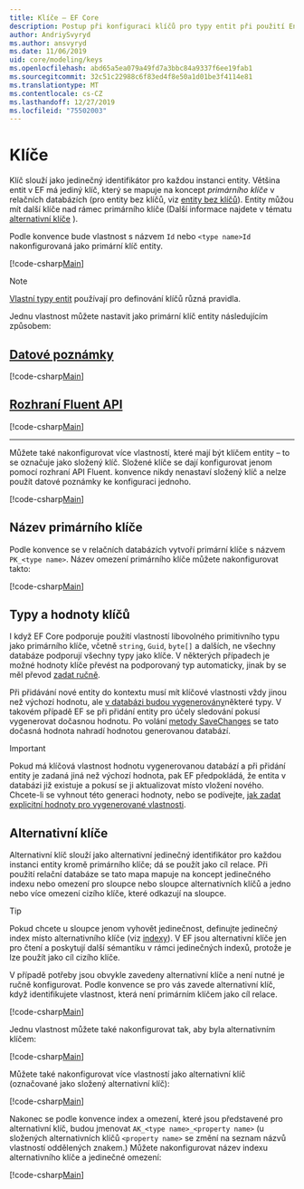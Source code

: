 ```yaml
---
title: Klíče – EF Core
description: Postup při konfiguraci klíčů pro typy entit při použití Entity Framework Core
author: AndriySvyryd
ms.author: ansvyryd
ms.date: 11/06/2019
uid: core/modeling/keys
ms.openlocfilehash: abd65a5ea079a49fd7a3bbc84a9337f6ee19fab1
ms.sourcegitcommit: 32c51c22988c6f83ed4f8e50a1d01be3f4114e81
ms.translationtype: MT
ms.contentlocale: cs-CZ
ms.lasthandoff: 12/27/2019
ms.locfileid: "75502003"
---
```

# <a name="keys"></a>Klíče

Klíč slouží jako jedinečný identifikátor pro každou instanci entity. Většina entit v EF má jediný klíč, který se mapuje na koncept *primárního klíče* v relačních databázích (pro entity bez klíčů, viz [entity bez klíčů](xref:core/modeling/keyless-entity-types)). Entity můžou mít další klíče nad rámec primárního klíče (Další informace najdete v tématu [alternativní klíče](#alternate-keys) ).

Podle konvence bude vlastnost s názvem `Id` nebo `<type name>Id` nakonfigurovaná jako primární klíč entity.

[!code-csharp[Main](../../../samples/core/Modeling/Conventions/KeyId.cs?name=KeyId&highlight=3,11)]

> [!NOTE]
> [Vlastní typy entit](xref:core/modeling/owned-entities) používají pro definování klíčů různá pravidla.

Jednu vlastnost můžete nastavit jako primární klíč entity následujícím způsobem:

## <a name="data-annotationstabdata-annotations"></a>[Datové poznámky](#tab/data-annotations)

[!code-csharp[Main](../../../samples/core/Modeling/DataAnnotations/KeySingle.cs?name=KeySingle&highlight=3)]

## <a name="fluent-apitabfluent-api"></a>[Rozhraní Fluent API](#tab/fluent-api)

[!code-csharp[Main](../../../samples/core/Modeling/FluentAPI/KeySingle.cs?name=KeySingle&highlight=4)]

***

Můžete také nakonfigurovat více vlastností, které mají být klíčem entity – to se označuje jako složený klíč. Složené klíče se dají konfigurovat jenom pomocí rozhraní API Fluent. konvence nikdy nenastaví složený klíč a nelze použít datové poznámky ke konfiguraci jednoho.

[!code-csharp[Main](../../../samples/core/Modeling/FluentAPI/KeyComposite.cs?name=KeyComposite&highlight=4)]

## <a name="primary-key-name"></a>Název primárního klíče

Podle konvence se v relačních databázích vytvoří primární klíče s názvem `PK_<type name>`. Název omezení primárního klíče můžete nakonfigurovat takto:

[!code-csharp[Main](../../../samples/core/Modeling/FluentAPI/KeyName.cs?name=KeyName&highlight=5)]

## <a name="key-types-and-values"></a>Typy a hodnoty klíčů

I když EF Core podporuje použití vlastností libovolného primitivního typu jako primárního klíče, včetně `string`, `Guid`, `byte[]` a dalších, ne všechny databáze podporují všechny typy jako klíče. V některých případech je možné hodnoty klíče převést na podporovaný typ automaticky, jinak by se měl převod [zadat ručně](xref:core/modeling/value-conversions).

Při přidávání nové entity do kontextu musí mít klíčové vlastnosti vždy jinou než výchozí hodnotu, ale [v databázi budou vygenerovány](xref:core/modeling/generated-properties)některé typy. V takovém případě EF se při přidání entity pro účely sledování pokusí vygenerovat dočasnou hodnotu. Po volání [metody SaveChanges](/dotnet/api/Microsoft.EntityFrameworkCore.DbContext.SaveChanges) se tato dočasná hodnota nahradí hodnotou generovanou databází.

> [!Important]
> Pokud má klíčová vlastnost hodnotu vygenerovanou databází a při přidání entity je zadaná jiná než výchozí hodnota, pak EF předpokládá, že entita v databázi již existuje a pokusí se ji aktualizovat místo vložení nového. Chcete-li se vyhnout této generaci hodnoty, nebo se podívejte, [jak zadat explicitní hodnoty pro vygenerované vlastnosti](../saving/explicit-values-generated-properties.md).

## <a name="alternate-keys"></a>Alternativní klíče

Alternativní klíč slouží jako alternativní jedinečný identifikátor pro každou instanci entity kromě primárního klíče; dá se použít jako cíl relace. Při použití relační databáze se tato mapa mapuje na koncept jedinečného indexu nebo omezení pro sloupce nebo sloupce alternativních klíčů a jedno nebo více omezení cizího klíče, které odkazují na sloupce.

> [!TIP]
> Pokud chcete u sloupce jenom vyhovět jedinečnost, definujte jedinečný index místo alternativního klíče (viz [indexy](indexes.md)). V EF jsou alternativní klíče jen pro čtení a poskytují další sémantiku v rámci jedinečných indexů, protože je lze použít jako cíl cizího klíče.

V případě potřeby jsou obvykle zavedeny alternativní klíče a není nutné je ručně konfigurovat. Podle konvence se pro vás zavede alternativní klíč, když identifikujete vlastnost, která není primárním klíčem jako cíl relace.

[!code-csharp[Main](../../../samples/core/Modeling/Conventions/AlternateKey.cs?name=AlternateKey&highlight=12)]

Jednu vlastnost můžete také nakonfigurovat tak, aby byla alternativním klíčem:

[!code-csharp[Main](../../../samples/core/Modeling/FluentAPI/AlternateKeySingle.cs?name=AlternateKeySingle&highlight=4)]

Můžete také nakonfigurovat více vlastností jako alternativní klíč (označované jako složený alternativní klíč):

[!code-csharp[Main](../../../samples/core/Modeling/FluentAPI/AlternateKeyComposite.cs?name=AlternateKeyComposite&highlight=4)]

Nakonec se podle konvence index a omezení, které jsou představené pro alternativní klíč, budou jmenovat `AK_<type name>_<property name>` (u složených alternativních klíčů `<property name>` se změní na seznam názvů vlastností oddělených znakem.) Můžete nakonfigurovat název indexu alternativního klíče a jedinečné omezení:

[!code-csharp[Main](../../../samples/core/Modeling/FluentAPI/AlternateKeyName.cs?name=AlternateKeyName&highlight=5)]
